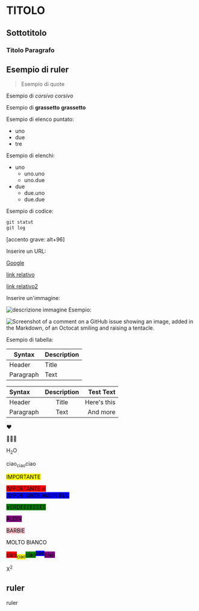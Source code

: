 # TITOLO
## Sottotitolo
### Titolo Paragrafo


Esempio di ruler
---


> Esempio di quote

Esempio di _corsivo_ *corsivo*

Esempio di __grassetto__ **grassetto**

Esempio di elenco puntato: 

- uno
- due
- tre

Esempio di elenchi:
- uno
   - uno.uno
   - uno.due
- due
   - due.uno
   - due.due


Esempio di codice:
``` java 
git statut
git log
``` 
[accento grave: alt+96]

Inserire un URL: 

[Google](https://www.google.com/) 

[link relativo](02_link.md)

[link relativo2](/workspace/esercitazioni/02_md/02_link.md)

Inserire un'immagine: 

![descrizione immagine](indirizzo)  Esempio:

![Screenshot of a comment on a GitHub issue showing an image, added in the Markdown, of an Octocat smiling and raising a tentacle.](https://myoctocat.com/assets/images/base-octocat.svg)

<!-- Esempio di commento -->


Esempio di tabella:

| Syntax | Description |
| ----------- | ----------- |
| Header | Title |
| Paragraph | Text |

| Syntax      | Description | Test Text     |
| :---        |    :----:   |          ---: |
| Header      | Title       | Here's this   |
| Paragraph   | Text        | And more      |


❤️

🙈🙉🙊


H<sub>2</sub>O

ciao<sub>ciao</sub>ciao

<mark>IMPORTANTE</mark>

<mark style="background:red">IMPORTANTE 🔥</mark>  
<mark style="background:blue">IMPORTANTE MA IN BLU</mark>

<mark style="background:green">VERDEEEEEEEE</mark>

<mark style="background:purple">ALOIV</mark>

<mark style="background:pink">BARBIE</mark>

<mark style="background:white">MOLTO BIANCO </mark>

<mark style="background:red">ciao</mark><sub><mark>ciao</mark></sub><mark style="background:green">ciao</mark><sup><mark style="background:blue">ciao</mark></sup><mark style="background:purple">ciao</mark>

X<sup>2</sup>

ruler
---------------
ruler

